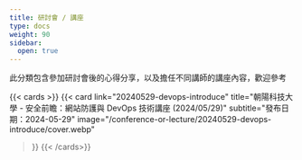 ```yaml
---
title: 研討會 / 講座
type: docs
weight: 90
sidebar:
  open: true
---
```


此分類包含參加研討會後的心得分享，以及擔任不同講師的講座內容，歡迎參考

<!--more-->

{{< cards >}}
{{< card
  link="20240529-devops-introduce"
  title="朝陽科技大學 - 安全前瞻：網站防護與 DevOps 技術講座 (2024/05/29)"
  subtitle="發布日期：2024-05-29"
  image="/conference-or-lecture/20240529-devops-introduce/cover.webp"
>}}
{{< /cards>}}
